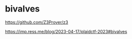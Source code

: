 # bivalves

https://github.com/Z3Prover/z3

https://imp.ress.me/blog/2023-04-17/plaidctf-2023#bivalves
